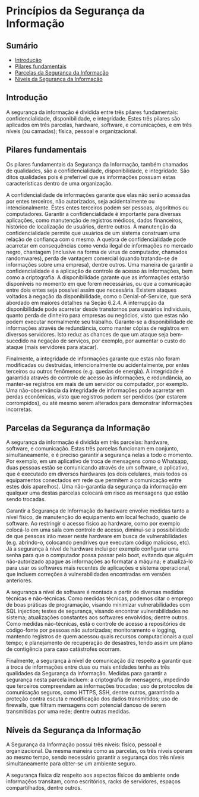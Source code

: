 # Princípios da Segurança da Informação

## Sumário

* [Introdução](#introdução)
* [Pilares fundamentais](#pilares-fundamentais)
* [Parcelas da Segurança da Informação](#parcelas-da-segurança-da-informação)
* [Níveis da Segurança da Informação](#níveis-da-segurança-da-informação)

## Introdução

A segurança da informação é dividida entre três pilares fundamentais: confidencialidade, disponibilidade, e integridade. 
Estes três pilares são aplicados em três parcelas, hardware, software, e comunicações, e em três níveis (ou camadas); 
física, pessoal e organizacional.

## Pilares fundamentais

Os pilares fundamentais da Segurança da Informação, também chamados de qualidades, são a confidencialidade, 
disponibilidade, e integridade. São ditos qualidades pois é preferível que as informações possuam estas características 
dentro de uma organização. 

A confidencialidade de informações garante que elas não serão acessadas por entes terceiros, não autorizados, seja 
acidentalmente ou intencionalmente. Estes entes terceiros podem ser pessoas, algoritmos ou computadores. Garantir a 
confidencialidade é importante para diversas aplicações, como manutenção de registros médicos, dados financeiros, 
histórico de localização de usuários, dentre outros. A manutenção da confidencialidade permite que usuários de um 
sistema construam uma relação de confiança com o mesmo. A quebra de confidencialidade pode acarretar em consequências 
como venda ilegal de informações no mercado negro, chantagem (inclusive na forma de vírus de computador, chamados 
randomwares), perda de vantagem comercial (quando tratando-se de informações sobre uma empresa), dentre outros. Uma
maneira de garantir a confidencialidade é a aplicação de controle de acesso às informações, bem como a criptografia.
A disponibilidade garante que as informações estarão disponíveis no momento em que forem necessárias, ou que a 
comunicação entre dois entes seja possível assim que necessária. Existem ataques voltados à negação da disponibilidade, 
como o Denial-of-Service, que será abordado em maiores detalhes na Seção 6.2.4. A interrupção da disponibilidade pode 
acarretar desde transtornos para usuários individuais, quanto perda de dinheiro para empresas ou negócios, visto que 
estas não podem executar normalmente seu trabalho. Garante-se a disponibilidade de informações através de redundância, 
como manter cópias de registros em diversos servidores. Isto reduz as chances de que um ataque seja bem-sucedido na 
negação de serviços, por exemplo, por aumentar o custo do ataque (mais servidores para atacar).

Finalmente, a integridade de informações garante que estas não foram modificadas ou destruídas, intencionalmente ou 
acidentalmente, por entes terceiros ou outros fenômenos (e.g. quedas de energia). A integridade é garantida através do 
controle de acesso às informações, e redundância, ao manter-se registros em mais de um servidor ou computador, por 
exemplo. Uma não-observância da integridade de informações pode acarretar em perdas econômicas, visto que registros 
podem ser perdidos (por estarem corrompidos), ou até mesmo serem alterados para demonstrar informações incorretas. 

## Parcelas da Segurança da Informação

A segurança da informação é dividida em três parcelas: hardware, software, e comunicação. Estas três parcelas funcionam 
em conjunto, simultaneamente, e é preciso garantir a segurança nelas a todo o momento. Por exemplo, em um aplicativo de 
troca de mensagens como o Whatsapp, duas pessoas estão se comunicando através de um software, o aplicativo, que é 
executado em diversos hardwares (os dois celulares, mais todos os equipamentos conectados em rede que permitem a 
comunicação entre estes dois aparelhos). Uma não-garantia da segurança da informação em qualquer uma destas parcelas 
colocará em risco as mensagens que estão sendo trocadas.

Garantir a Segurança de Informação do hardware envolve medidas tanto a nível físico, de manutenção do equipamento em 
local fechado, quanto de software. Ao restringir o acesso físico ao hardware, como por exemplo colocá-lo em uma sala 
com controle de acesso, diminui-se a possibilidade de que pessoas irão mexer neste hardware em busca de vulnerabilidades
(e.g. abrindo-o, colocando pendrives que executam código malicioso, etc). Já a segurança à nível de hardware inclui por 
exemplo configurar uma senha para que o computador possa passar pelo boot, evitando que alguém não-autorizado apague as 
informações ao formatar a máquina; e atualizá-lo para usar os softwares mais recentes de aplicações e sistema 
operacional, que incluem correções à vulnerabilidades encontradas em versões anteriores.

A segurança a nível de software é montada a partir de diversas medidas técnicas e não-técnicas. Como medidas técnicas, 
podemos citar o emprego de boas práticas de programação, visando minimizar vulnerabilidades com SQL injection; testes 
de segurança, visando encontrar vulnerabilidades no sistema; atualizações constantes aos softwares envolvidos; dentre 
outros. Como medidas não-técnicas, está o controle de acesso a repositórios de código-fonte por pessoas não autorizadas; 
monitoramento e logging, mantendo registros de quem acessou quais recursos computacionais a qual tempo; e planejamento 
de recuperação de desastres, tendo assim um plano de contigência para caso catástrofes ocorram.

Finalmente, a segurança à nível de comunicação diz respeito a garantir que a troca de informações entre duas ou mais 
entidades tenha as três qualidades da Segurança da Informação. Medidas para garantir a segurança nesta parcela incluem: 
a criptografia de mensagens, impedindo que terceiros compreendam as informações trocadas; uso de protocolos de 
comunicação seguros, como HTTPS, SSH, dentre outros, garantindo a proteção contra escuta e modificação dos dados 
transmitidos; uso de firewalls, que filtram mensagens com potencial danoso de serem transmitidas por uma rede; dentre 
outras medidas.

## Níveis da Segurança da Informação

A Segurança da Informação possui três níveis: físico, pessoal e organizacional. Da mesma maneira como as parcelas, os 
três níveis operam ao mesmo tempo, sendo necessário garantir a segurança dos três níveis simultaneamente para obter-se 
um ambiente seguro.

A segurança física diz respeito aos aspectos físicos do ambiente onde informaçẽos transitam, como escritórios, racks de 
servidores, espaços compartilhados, dentre outros.